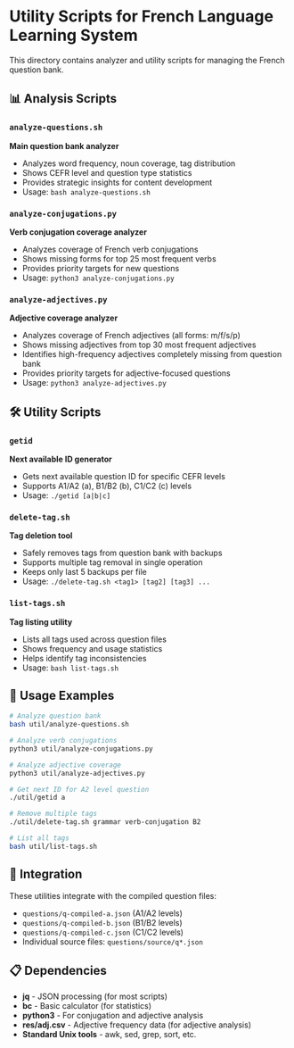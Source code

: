 # Utility Scripts for French Language Learning System

This directory contains analyzer and utility scripts for managing the French question bank.

## 📊 Analysis Scripts

### `analyze-questions.sh`
**Main question bank analyzer**
- Analyzes word frequency, noun coverage, tag distribution
- Shows CEFR level and question type statistics
- Provides strategic insights for content development
- Usage: `bash analyze-questions.sh`

### `analyze-conjugations.py`
**Verb conjugation coverage analyzer**
- Analyzes coverage of French verb conjugations
- Shows missing forms for top 25 most frequent verbs
- Provides priority targets for new questions
- Usage: `python3 analyze-conjugations.py`

### `analyze-adjectives.py`
**Adjective coverage analyzer**
- Analyzes coverage of French adjectives (all forms: m/f/s/p)
- Shows missing adjectives from top 30 most frequent adjectives
- Identifies high-frequency adjectives completely missing from question bank
- Provides priority targets for adjective-focused questions
- Usage: `python3 analyze-adjectives.py`

## 🛠️ Utility Scripts

### `getid`
**Next available ID generator**
- Gets next available question ID for specific CEFR levels
- Supports A1/A2 (a), B1/B2 (b), C1/C2 (c) levels
- Usage: `./getid [a|b|c]`

### `delete-tag.sh`
**Tag deletion tool**
- Safely removes tags from question bank with backups
- Supports multiple tag removal in single operation
- Keeps only last 5 backups per file
- Usage: `./delete-tag.sh <tag1> [tag2] [tag3] ...`

### `list-tags.sh`
**Tag listing utility**
- Lists all tags used across question files
- Shows frequency and usage statistics
- Helps identify tag inconsistencies
- Usage: `bash list-tags.sh`

## 📝 Usage Examples

```bash
# Analyze question bank
bash util/analyze-questions.sh

# Analyze verb conjugations  
python3 util/analyze-conjugations.py

# Analyze adjective coverage
python3 util/analyze-adjectives.py

# Get next ID for A2 level question
./util/getid a

# Remove multiple tags
./util/delete-tag.sh grammar verb-conjugation B2

# List all tags
bash util/list-tags.sh
```

## 🔗 Integration

These utilities integrate with the compiled question files:
- `questions/q-compiled-a.json` (A1/A2 levels)
- `questions/q-compiled-b.json` (B1/B2 levels) 
- `questions/q-compiled-c.json` (C1/C2 levels)
- Individual source files: `questions/source/q*.json`

## 📋 Dependencies

- **jq** - JSON processing (for most scripts)
- **bc** - Basic calculator (for statistics)
- **python3** - For conjugation and adjective analysis
- **res/adj.csv** - Adjective frequency data (for adjective analysis)
- **Standard Unix tools** - awk, sed, grep, sort, etc. 